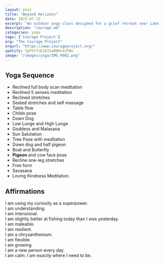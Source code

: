 ```yaml
---
layout: post
title: "Beyond Horizons"
date: 2025-07-12
excerpt: "An outdoor yoga class designed for a grief retreat near Lake Stampede." 
description: "courage.md"
categories: yoga
tags: ['Courage Project']
org: "The Courage Project"
orgurl: "https://www.courageproject.org/"
spotify: 7pPtF7nEiD3twBNKn4zPWv
image: "/images/yoga/IMG_0982.png"
---
```


## Yoga Sequence 

- Reclined full body scan meditation
- Reclined 5 senses meditation  
- Reclined stretches
- Seated stretches and self massage
- Table flow
- Childs pose
- Down Dog
- Low Lunge and High Lunge
- Goddess and Malasana
- Sun Salutation
- Tree Pose with meditation
- Down dog and half pigeon
- Boat and Butterfly
- **Pigeon** and cow face pose
- Recline one-leg stretches
- Free form
- Savasana 
- Loving Kindness Meditation

## Affirmations

I am using my curiosity as a superpower.   
I am understanding.   
I am intensional.    
I am slightly better at fishing today than I was yesterday.     
I am maleable.    
I am resilient.     
I am a chrysanthemum.    
I am flexible.     
I am growing.     
I am a new person every day.      
I am calm. 
I am exactly where I need to be.     